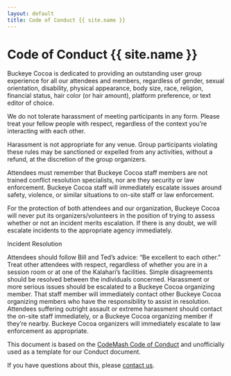 ```yaml
---
layout: default
title: Code of Conduct {{ site.name }}
---
```


# Code of Conduct {{ site.name }}

Buckeye Cocoa is dedicated to providing an outstanding user group experience for all our attendees and members, regardless of gender, sexual orientation, disability, physical appearance, body size, race, religion, financial status, hair color (or hair amount), platform preference, or text editor of choice.

We do not tolerate harassment of meeting participants in any form. Please treat your fellow people with respect, regardless of the context you’re interacting with each other.

Harassment is not appropriate for any venue. Group participants violating these rules may be sanctioned or expelled from any activities, without a refund, at the discretion of the group organizers.

Attendees must remember that Buckeye Cocoa staff members are not trained conflict resolution specialists, nor are they security or law enforcement. Buckeye Cocoa staff will immediately escalate issues around safety, violence, or similar situations to on-site staff or law enforcement.

For the protection of both attendees and our organization, Buckeye Cocoa will never put its organizers/volunteers in the position of trying to assess whether or not an incident merits escalation. If there is any doubt, we will escalate incidents to the appropriate agency immediately.

Incident Resolution

Attendees should follow Bill and Ted’s advice: “Be excellent to each other.” Treat other attendees with respect, regardless of whether you are in a session room or at one of the Kalahari’s facilities.
Simple disagreements should be resolved between the individuals concerned.
Harassment or more serious issues should be escalated to a Buckeye Cocoa organizing member. That staff member will immediately contact other Buckeye Cocoa organizing members who have the responsibility to assist in resolution.
Attendees suffering outright assault or extreme harassment should contact the on-site staff immediately, or a Buckeye Cocoa organizing member if they’re nearby. Buckeye Cocoa organizers will immediately escalate to law enforcement as appropriate.

This document is based on the [CodeMash Code of Conduct](http://www.codemash.org/codemash-code-conduct/) and unofficially used as a template for our Conduct document.

If you have questions about this, please [contact us](/contact).
